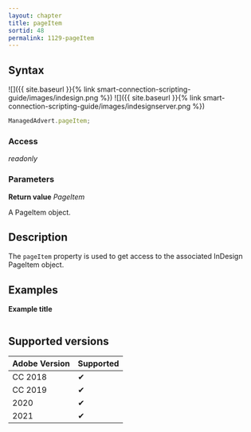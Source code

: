 ```yaml
---
layout: chapter
title: pageItem
sortid: 48
permalink: 1129-pageItem
---
```

## Syntax

![]({{ site.baseurl }}{% link smart-connection-scripting-guide/images/indesign.png %}) ![]({{ site.baseurl }}{% link smart-connection-scripting-guide/images/indesignserver.png %})
```javascript
ManagedAdvert.pageItem;
```

### Access

*readonly*

### Parameters

**Return value** *PageItem*

A PageItem object.

## Description

The `pageItem` property is used to get access to the associated InDesign PageItem object.

## Examples

**Example title**

```javascript
```

## Supported versions

| Adobe Version | Supported |
|---------------|---------|
| CC 2018       | ✔       |
| CC 2019       | ✔       |
| 2020          | ✔       |
| 2021          | ✔       |